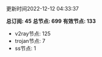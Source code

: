 更新时间2022-12-12 04:33:37

**总订阅: 45**
**总节点: 699**
**有效节点: 133**
- v2ray节点: 125
- trojan节点: 7
- ss节点: 1

